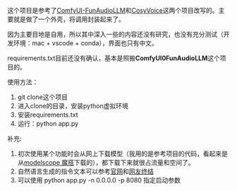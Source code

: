这个项目是参考了[ComfyUI-FunAudioLLM](https://github.com/SpenserCai/ComfyUI-FunAudioLLM)和[CosyVoice](https://github.com/FunAudioLLM/CosyVoice)这两个项目改写的。主要就是做了一个外壳，将调用封装起来了。

因为主要目地是自用，所以其中深入一些的内容还没有研究，也没有充分测试（开发环境：mac + vscode + conda），界面也只有中文。

requirements.txt目前还没有确认，基本是照搬**ComfyUI0FunAudioLLM**这个项目的。

使用方法：
1. git clone这个项目
2. 进入clone的目录，安装python虚拟环境
3. 安装requirements.txt
4. 运行：python app.py

补充:
1. 初次使用某个功能时会从网上下载模型（我用的是参考项目的代码，看起来是从[modelscope 魔搭](https://www.modelscope.cn/)下载的），都下载下来就很占流量和空间了。
2. 自然语言生成的指令文本可以参考[官网](https://fun-audio-llm.github.io/#CosyVoice-instructed)和[网友终结](https://note.youdao.com/ynoteshare/index.html?id=aacd7b7c3229a35a4fd6a6a82976eba7&type=note&_time=1732058153538)
3. 可以使用 python app.py -n 0.0.0.0 -p 8080 指定启动参数
